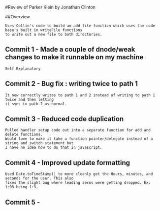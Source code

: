 #Review of Parker Klein by Jonathan Clinton

##Overview

    Uses Collin's code to build an add file function which uses the code base's built in writeFile functions
    to write out a new file to both directories.

## Commit 1 - Made a couple of dnode/weak changes to make it runnable on my machine

    Self Explanatory

## Commit 2 - Bug fix : writing twice to path 1

    It now correctly writes to path 1 and 2 instead of writing to path 1 twice and then letting
    it sync to path 2 as normal.

## Commit 3 - Reduced code duplication

    Pulled handler setup code out into a separate function for add and delete functions.
    Would love to make it take a function pointer/delegate instead of a string and switch statement but
    I have no idea how to do that in javascript.

## Commit 4 - Improved update formatting

    Used Date.toTimeStamp() to more cleanly get the Hours, minutes, and seconds for the user. This also
    fixes the slight bug where leading zeros were getting dropped. Ex: 1:03 being 1:3.

## Commit 5 -
